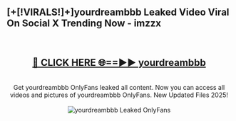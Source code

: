 <h2>[+[!VIRALS!]+]yourdreambbb Leaked Video Viral On Social X Trending Now - imzzx</h2>
<br>
<div align="center">
<h2><a href="https://libra.edu.pl?yourdreambbb" rel="nofollow">🔴 CLICK HERE 🌐==►► yourdreambbb</a></h2>
<br>
Get yourdreambbb OnlyFans leaked all content. Now you can access all videos and pictures of yourdreambbb OnlyFans. New Updated Files 2025!
<br>
<br>
<a href="https://libra.edu.pl?yourdreambbb" rel="nofollow" data-target="animated-image.originalLink"><img src="https://i.ibb.co.com/WyWwxjT/player-gif2.gif" alt="yourdreambbb Leaked OnlyFans" style="max-width: 100%; display: inline-block;" data-target="animated-image.originalImage"></a>
</div>
<br>
